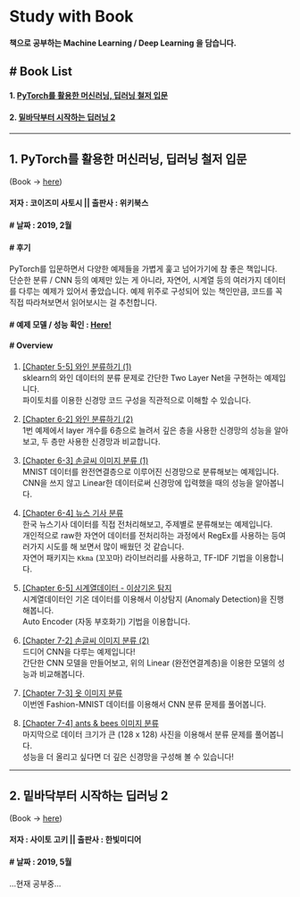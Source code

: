 # Study with Book
#### 책으로 공부하는 Machine Learning / Deep Learning 을 담습니다.

##  \# Book List
#### 1. [PyTorch를 활용한 머신러닝, 딥러닝 철저 입문](https://github.com/jeina7/Book_studying#1-pytorch를-활용한-머신러닝-딥러닝-철저-입문)
#### 2. [밑바닥부터 시작하는 딥러닝 2](https://github.com/jeina7/Book_studying#2-밑바닥부터-시작하는-딥러닝-2)

---
## 1. PyTorch를 활용한 머신러닝, 딥러닝 철저 입문 
(Book → [here](https://wikibook.co.kr/pytorch/))
#### 저자 : 코이즈미 사토시 ||  출판사 : 위키북스
#### \# 날짜 : 2019, 2월
#### \# 후기
PyTorch를 입문하면서 다양한 예제들을 가볍게 훑고 넘어가기에 참 좋은 책입니다.   
단순한 분류 / CNN 등의 예제만 있는 게 아니라, 자연어, 시계열 등의 여러가지 데이터를 다루는 예제가 있어서 좋았습니다.
예제 위주로 구성되어 있는 책인만큼, 코드를 꼭 직접 따라쳐보면서 읽어보시는 걸 추천합니다.
#### \# 예제 모델 / 성능 확인 : [Here!](https://github.com/jeina7/Book_studying/tree/master/01_PyTorch_introduction)
#### \# Overview
1. [[Chapter 5-5] 와인 분류하기 (1)](https://github.com/jeina7/Book_studying/blob/master/01_PyTorch_introduction/Chapter_5.5_%EC%99%80%EC%9D%B8%EB%B6%84%EB%A5%98%ED%95%98%EA%B8%B0(1).ipynb)  
sklearn의 와인 데이터의 분류 문제로 간단한 Two Layer Net을 구현하는 예제입니다.  
파이토치를 이용한 신경망 코드 구성을 직관적으로 이해할 수 있습니다.

1. [[Chapter 6-2] 와인 분류하기 (2)](https://github.com/jeina7/Book_studying/blob/master/01_PyTorch_introduction/Chapter_6.2_%EC%99%80%EC%9D%B8%EB%B6%84%EB%A5%98%ED%95%98%EA%B8%B0(2).ipynb)  
1번 예제에서 layer 개수를 6층으로 늘려서 깊은 층을 사용한 신경망의 성능을 알아보고, 두 층만 사용한 신경망과 비교합니다.

1. [[Chapter 6-3] 손글씨 이미지 분류 (1)](https://github.com/jeina7/Book_studying/blob/master/01_PyTorch_introduction/Chapter_6.3_%EC%86%90%EA%B8%80%EC%94%A8%EC%9D%B4%EB%AF%B8%EC%A7%80%EB%B6%84%EB%A5%98(1).ipynb)  
MNIST 데이터를 완전연결층으로 이루어진 신경망으로 분류해보는 예제입니다.  
CNN을 쓰지 않고 Linear한 데이터로써 신경망에 입력했을 때의 성능을 알아봅니다.

1. [[Chapter 6-4] 뉴스 기사 분류](https://github.com/jeina7/Book_studying/blob/master/01_PyTorch_introduction/Chapter_6.4_%EB%89%B4%EC%8A%A4%EA%B8%B0%EC%82%AC%EB%B6%84%EB%A5%98.ipynb)  
한국 뉴스기사 데이터를 직접 전처리해보고, 주제별로 분류해보는 예제입니다.  
개인적으로 raw한 자연어 데이터를 전처리하는 과정에서 RegEx를 사용하는 등여러가지 시도를 해 보면서 많이 배웠던 것 같습니다.  
자연어 패키지는 `Kkma` (꼬꼬마) 라이브러리를 사용하고, TF-IDF 기법을 이용합니다.

1. [[Chapter 6-5] 시계열데이터 - 이상기온 탐지](https://github.com/jeina7/Book_studying/blob/master/01_PyTorch_introduction/Chapter_6.5_%EC%8B%9C%EA%B3%84%EC%97%B4%EB%8D%B0%EC%9D%B4%ED%84%B0_%EC%9D%B4%EC%83%81%EA%B8%B0%EC%98%A8%ED%83%90%EC%A7%80.ipynb)  
시계열데이터인 기온 데이터를 이용해서 이상탐지 (Anomaly Detection)을 진행해봅니다.  
Auto Encoder (자동 부호화기) 기법을 이용합니다.

1. [[Chapter 7-2] 손글씨 이미지 분류 (2)](https://github.com/jeina7/Book_studying/blob/master/01_PyTorch_introduction/Chapter_7.2_%EC%86%90%EA%B8%80%EC%94%A8%EC%9D%B4%EB%AF%B8%EC%A7%80%EB%B6%84%EB%A5%98(2).ipynb)  
드디어 CNN을 다루는 예제입니다!  
간단한 CNN 모델을 만들어보고, 위의 Linear (완전연결계층)을 이용한 모델의 성능과 비교해봅니다.

1. [[Chapter 7-3] 옷 이미지 분류](https://github.com/jeina7/Book_studying/blob/master/01_PyTorch_introduction/Chapter_7.3_%EC%98%B7%EC%9D%B4%EB%AF%B8%EC%A7%80%EB%B6%84%EB%A5%98.ipynb)  
이번엔 Fashion-MNIST 데이터를 이용해서 CNN 분류 문제를 풀어봅니다.  

1. [[Chapter 7-4] ants & bees 이미지 분류](https://github.com/jeina7/Book_studying/blob/master/01_PyTorch_introduction/Chapter_7.4_ants_bees_%EC%9D%B4%EB%AF%B8%EC%A7%80%EB%B6%84%EB%A5%98.ipynb)  
마지막으로 데이터 크기가 큰 (128 x 128) 사진을 이용해서 분류 문제를 풀어봅니다.  
성능을 더 올리고 싶다면 더 깊은 신경망을 구성해 볼 수 있습니다!

---

## 2. 밑바닥부터 시작하는 딥러닝 2
(Book → [here](http://www.hanbit.co.kr/store/books/look.php?p_code=B8950212853))  
#### 저자 : 사이토 고키 ||  출판사 : 한빛미디어
#### \# 날짜 : 2019, 5월

...현재 공부중...

